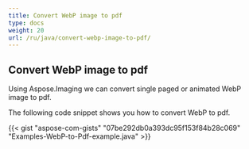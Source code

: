 ```yaml
---
title: Convert WebP image to pdf
type: docs
weight: 20
url: /ru/java/convert-webp-image-to-pdf/
---
```


## **Convert WebP image to pdf**
Using Aspose.Imaging we can convert single paged or animated WebP image to pdf.

The following code snippet shows you how to convert WebP to pdf.

{{< gist "aspose-com-gists" "07be292db0a393dc95f153f84b28c069" "Examples-WebP-to-Pdf-example.java" >}}
